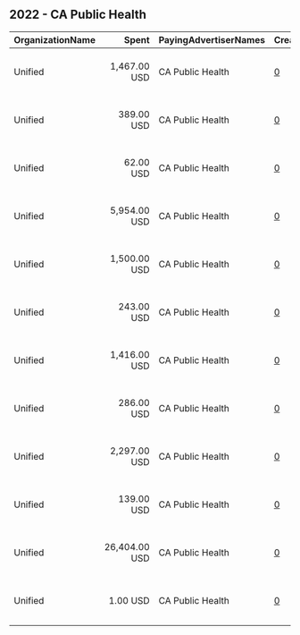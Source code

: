 ## 2022 - CA Public Health 
|OrganizationName|Spent|PayingAdvertiserNames|CreativeUrls|Impressions|Genders|AgeBrackets|CountryCodes|BillingAddresses|CandidateBallotInformation|
|:---|---:|:---|:---|---:|:---|:---|:---|:---|:---|
|Unified|1,467.00 USD|CA Public Health|[0](https://www.snap.com/political-ads/asset/21b067818b9a5f925772a22bdcedba0edf163b09034ca0f31fd298d4111d5339?mediaType=jpeg)|400,792||18+|united states|"180 Madison Ave New York,New York,10016,US"||
|Unified|389.00 USD|CA Public Health|[0](https://www.snap.com/political-ads/asset/e5dea6f53e4e09df00176797da8585481eb4c19be47d46f0c75caf45c59bdbda?mediaType=jpeg)|94,062||18+||"180 Madison Ave New York,New York,10016,US"||
|Unified|62.00 USD|CA Public Health|[0](https://www.snap.com/political-ads/asset/22090e55e67b2a0a45d7a285f9fdc4febeab01d5eae0cfa61ae4d23bd0c9c797?mediaType=mp4)|16,117||18+|united states|"180 Madison Ave New York,New York,10016,US"||
|Unified|5,954.00 USD|CA Public Health|[0](https://www.snap.com/political-ads/asset/a7321958e045e946bf67c122108e416143f07bce64edba321502e26ccbc27388?mediaType=jpg)|687,158||18+||"180 Madison Ave New York,New York,10016,US"||
|Unified|1,500.00 USD|CA Public Health|[0](https://www.snap.com/political-ads/asset/5c194bcb61fa0cab9a08bed3441dffbdb2d1771d8e9dacfb445adb3ed4d7cd6f?mediaType=jpeg)|411,723||18+|united states|"180 Madison Ave New York,New York,10016,US"||
|Unified|243.00 USD|CA Public Health|[0](https://www.snap.com/political-ads/asset/6dabab74422acd2a315713dd03e9c8d2bf3e0b7cbcb6c134f7df781b36dfee7f?mediaType=jpeg)|59,604||18+||"180 Madison Ave New York,New York,10016,US"||
|Unified|1,416.00 USD|CA Public Health|[0](https://www.snap.com/political-ads/asset/89e93d4d30cf4e6bc82e47744bb60c1779afc9ade83068e5ddd7b6a447768916?mediaType=jpeg)|389,830||18+|united states|"180 Madison Ave New York,New York,10016,US"||
|Unified|286.00 USD|CA Public Health|[0](https://www.snap.com/political-ads/asset/f87469f9dd7671d26350ad1b6298e6a32fbd070e1336e7b1da47a10195dce747?mediaType=jpg)|60,067||18+||"180 Madison Ave New York,New York,10016,US"||
|Unified|2,297.00 USD|CA Public Health|[0](https://www.snap.com/political-ads/asset/34602337d152ad9f74074ec42be9b9b129b689b8f4b9a6256e77ce21df1c7d83?mediaType=jpg)|843,405||18+||"180 Madison Ave New York,New York,10016,US"||
|Unified|139.00 USD|CA Public Health|[0](https://www.snap.com/political-ads/asset/4e09c54e737a55cd41f497bff2b098900102bb185d515fb7d5d871b7bd158c48?mediaType=mp4)|37,784||18+|united states|"180 Madison Ave New York,New York,10016,US"||
|Unified|26,404.00 USD|CA Public Health|[0](https://www.snap.com/political-ads/asset/424f524fa68ded729b779146d120a9c9e1a82a1d1cc80c50353e76f8c314ba3f?mediaType=jpg)|6,911,219||18+||"180 Madison Ave New York,New York,10016,US"||
|Unified|1.00 USD|CA Public Health|[0](https://www.snap.com/political-ads/asset/048549abea0bbc0e555973adf67d94675ebf1184703d0831bd9be068942dc8d8?mediaType=jpg)|34||18+|united states|"180 Madison Ave New York,New York,10016,US"||
